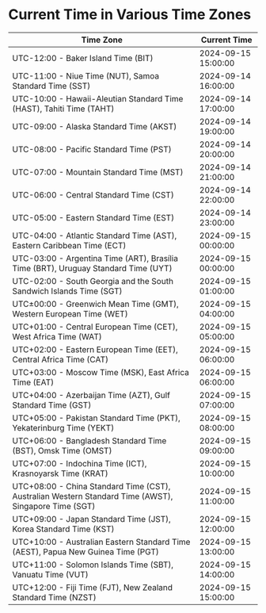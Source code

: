 # Current Time in Various Time Zones

| Time Zone | Current Time |
|-----------|--------------|
| UTC-12:00 - Baker Island Time (BIT) | 2024-09-15 15:00:00 |
| UTC-11:00 - Niue Time (NUT), Samoa Standard Time (SST) | 2024-09-14 16:00:00 |
| UTC-10:00 - Hawaii-Aleutian Standard Time (HAST), Tahiti Time (TAHT) | 2024-09-14 17:00:00 |
| UTC-09:00 - Alaska Standard Time (AKST) | 2024-09-14 19:00:00 |
| UTC-08:00 - Pacific Standard Time (PST) | 2024-09-14 20:00:00 |
| UTC-07:00 - Mountain Standard Time (MST) | 2024-09-14 21:00:00 |
| UTC-06:00 - Central Standard Time (CST) | 2024-09-14 22:00:00 |
| UTC-05:00 - Eastern Standard Time (EST) | 2024-09-14 23:00:00 |
| UTC-04:00 - Atlantic Standard Time (AST), Eastern Caribbean Time (ECT) | 2024-09-15 00:00:00 |
| UTC-03:00 - Argentina Time (ART), Brasília Time (BRT), Uruguay Standard Time (UYT) | 2024-09-15 00:00:00 |
| UTC-02:00 - South Georgia and the South Sandwich Islands Time (SGT) | 2024-09-15 01:00:00 |
| UTC±00:00 - Greenwich Mean Time (GMT), Western European Time (WET) | 2024-09-15 04:00:00 |
| UTC+01:00 - Central European Time (CET), West Africa Time (WAT) | 2024-09-15 05:00:00 |
| UTC+02:00 - Eastern European Time (EET), Central Africa Time (CAT) | 2024-09-15 06:00:00 |
| UTC+03:00 - Moscow Time (MSK), East Africa Time (EAT) | 2024-09-15 06:00:00 |
| UTC+04:00 - Azerbaijan Time (AZT), Gulf Standard Time (GST) | 2024-09-15 07:00:00 |
| UTC+05:00 - Pakistan Standard Time (PKT), Yekaterinburg Time (YEKT) | 2024-09-15 08:00:00 |
| UTC+06:00 - Bangladesh Standard Time (BST), Omsk Time (OMST) | 2024-09-15 09:00:00 |
| UTC+07:00 - Indochina Time (ICT), Krasnoyarsk Time (KRAT) | 2024-09-15 10:00:00 |
| UTC+08:00 - China Standard Time (CST), Australian Western Standard Time (AWST), Singapore Time (SGT) | 2024-09-15 11:00:00 |
| UTC+09:00 - Japan Standard Time (JST), Korea Standard Time (KST) | 2024-09-15 12:00:00 |
| UTC+10:00 - Australian Eastern Standard Time (AEST), Papua New Guinea Time (PGT) | 2024-09-15 13:00:00 |
| UTC+11:00 - Solomon Islands Time (SBT), Vanuatu Time (VUT) | 2024-09-15 14:00:00 |
| UTC+12:00 - Fiji Time (FJT), New Zealand Standard Time (NZST) | 2024-09-15 15:00:00 |
